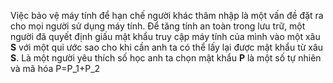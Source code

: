 Việc bảo vệ máy tính để hạn chế người khác thâm nhập là một vấn đề đặt ra cho mọi người sử dụng máy tính.
Để tăng tính an toàn trong lưu trữ, một người đã quyết định giấu mật khẩu truy cập máy tính của mình vào
một xâu **S** với một qui ước sao cho khi cần anh ta có thể lấy lại được mật khẩu từ xâu **S**. Là một người yêu 
thích số học anh ta chọn mật khẩu **P** là một số tự nhiên và mã hóa P=P_1+P_2
